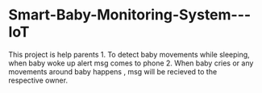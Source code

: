 # Smart-Baby-Monitoring-System---IoT
This project is help parents   1. To detect baby movements while sleeping, when baby woke up alert msg comes to phone  2. When baby cries or any movements around baby happens , msg will be recieved to the respective owner.
